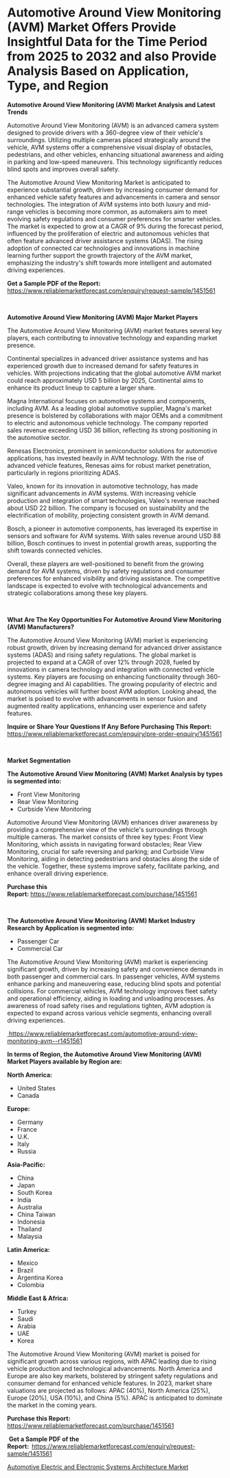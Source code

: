 <p><h1>Automotive Around View Monitoring (AVM) Market Offers Provide Insightful Data for the Time Period from 2025 to 2032 and also Provide Analysis Based on Application, Type, and Region</h1></p><p><strong>Automotive Around View Monitoring (AVM) Market Analysis and Latest Trends</strong></p>
<p><p>Automotive Around View Monitoring (AVM) is an advanced camera system designed to provide drivers with a 360-degree view of their vehicle's surroundings. Utilizing multiple cameras placed strategically around the vehicle, AVM systems offer a comprehensive visual display of obstacles, pedestrians, and other vehicles, enhancing situational awareness and aiding in parking and low-speed maneuvers. This technology significantly reduces blind spots and improves overall safety.</p><p>The Automotive Around View Monitoring Market is anticipated to experience substantial growth, driven by increasing consumer demand for enhanced vehicle safety features and advancements in camera and sensor technologies. The integration of AVM systems into both luxury and mid-range vehicles is becoming more common, as automakers aim to meet evolving safety regulations and consumer preferences for smarter vehicles. The market is expected to grow at a CAGR of 9% during the forecast period, influenced by the proliferation of electric and autonomous vehicles that often feature advanced driver assistance systems (ADAS). The rising adoption of connected car technologies and innovations in machine learning further support the growth trajectory of the AVM market, emphasizing the industry's shift towards more intelligent and automated driving experiences.</p></p>
<p><strong>Get a Sample PDF of the Report:&nbsp;</strong> <a href="https://www.reliablemarketforecast.com/enquiry/request-sample/1451561?utm_campaign=2875&utm_medium=2&utm_source=Github&utm_content=ia&utm_term=30032025&utm_id=automotive-around-view-monitoring-avm">https://www.reliablemarketforecast.com/enquiry/request-sample/1451561</a></p>
<p>&nbsp;</p>
<p><strong>Automotive Around View Monitoring (AVM) Major Market Players</strong></p>
<p><p>The Automotive Around View Monitoring (AVM) market features several key players, each contributing to innovative technology and expanding market presence. </p><p>Continental specializes in advanced driver assistance systems and has experienced growth due to increased demand for safety features in vehicles. With projections indicating that the global automotive AVM market could reach approximately USD 5 billion by 2025, Continental aims to enhance its product lineup to capture a larger share.</p><p>Magna International focuses on automotive systems and components, including AVM. As a leading global automotive supplier, Magna's market presence is bolstered by collaborations with major OEMs and a commitment to electric and autonomous vehicle technology. The company reported sales revenue exceeding USD 36 billion, reflecting its strong positioning in the automotive sector.</p><p>Renesas Electronics, prominent in semiconductor solutions for automotive applications, has invested heavily in AVM technology. With the rise of advanced vehicle features, Renesas aims for robust market penetration, particularly in regions prioritizing ADAS.</p><p>Valeo, known for its innovation in automotive technology, has made significant advancements in AVM systems. With increasing vehicle production and integration of smart technologies, Valeo's revenue reached about USD 22 billion. The company is focused on sustainability and the electrification of mobility, projecting consistent growth in AVM demand.</p><p>Bosch, a pioneer in automotive components, has leveraged its expertise in sensors and software for AVM systems. With sales revenue around USD 88 billion, Bosch continues to invest in potential growth areas, supporting the shift towards connected vehicles.</p><p>Overall, these players are well-positioned to benefit from the growing demand for AVM systems, driven by safety regulations and consumer preferences for enhanced visibility and driving assistance. The competitive landscape is expected to evolve with technological advancements and strategic collaborations among these key players.</p></p>
<p>&nbsp;</p>
<p><strong>What Are The Key Opportunities For Automotive Around View Monitoring (AVM) Manufacturers?</strong></p>
<p><p>The Automotive Around View Monitoring (AVM) market is experiencing robust growth, driven by increasing demand for advanced driver assistance systems (ADAS) and rising safety regulations. The global market is projected to expand at a CAGR of over 12% through 2028, fueled by innovations in camera technology and integration with connected vehicle systems. Key players are focusing on enhancing functionality through 360-degree imaging and AI capabilities. The growing popularity of electric and autonomous vehicles will further boost AVM adoption. Looking ahead, the market is poised to evolve with advancements in sensor fusion and augmented reality applications, enhancing user experience and safety features.</p></p>
<p><strong>Inquire or Share Your Questions If Any Before Purchasing This Report:</strong> <a href="https://www.reliablemarketforecast.com/enquiry/pre-order-enquiry/1451561?utm_campaign=2875&utm_medium=2&utm_source=Github&utm_content=ia&utm_term=30032025&utm_id=automotive-around-view-monitoring-avm">https://www.reliablemarketforecast.com/enquiry/pre-order-enquiry/1451561</a></p>
<p>&nbsp;</p>
<p><strong>Market Segmentation</strong></p>
<p><strong>The Automotive Around View Monitoring (AVM) Market Analysis by types is segmented into:</strong></p>
<p><ul><li>Front View Monitoring</li><li>Rear View Monitoring</li><li>Curbside View Monitoring</li></ul></p>
<p><p>Automotive Around View Monitoring (AVM) enhances driver awareness by providing a comprehensive view of the vehicle's surroundings through multiple cameras. The market consists of three key types: Front View Monitoring, which assists in navigating forward obstacles; Rear View Monitoring, crucial for safe reversing and parking; and Curbside View Monitoring, aiding in detecting pedestrians and obstacles along the side of the vehicle. Together, these systems improve safety, facilitate parking, and enhance overall driving experience.</p></p>
<p><strong>Purchase this Report:&nbsp;</strong><a href="https://www.reliablemarketforecast.com/purchase/1451561?utm_campaign=2875&utm_medium=2&utm_source=Github&utm_content=ia&utm_term=30032025&utm_id=automotive-around-view-monitoring-avm">https://www.reliablemarketforecast.com/purchase/1451561</a></p>
<p>&nbsp;</p>
<p><strong>The Automotive Around View Monitoring (AVM) Market Industry Research by Application is segmented into:</strong></p>
<p><ul><li>Passenger Car</li><li>Commercial Car</li></ul></p>
<p><p>The Automotive Around View Monitoring (AVM) market is experiencing significant growth, driven by increasing safety and convenience demands in both passenger and commercial cars. In passenger vehicles, AVM systems enhance parking and maneuvering ease, reducing blind spots and potential collisions. For commercial vehicles, AVM technology improves fleet safety and operational efficiency, aiding in loading and unloading processes. As awareness of road safety rises and regulations tighten, AVM adoption is expected to expand across various vehicle segments, enhancing overall driving experiences.</p></p>
<p><a href="https://www.reliablemarketforecast.com/automotive-around-view-monitoring-avm--r1451561?utm_campaign=2875&utm_medium=2&utm_source=Github&utm_content=ia&utm_term=30032025&utm_id=automotive-around-view-monitoring-avm">&nbsp;https://www.reliablemarketforecast.com/automotive-around-view-monitoring-avm--r1451561</a></p>
<p><strong>In terms of Region, the Automotive Around View Monitoring (AVM) Market Players available by Region are:</strong></p>
<p>
    <p> <strong> North America: </strong>
        <ul>
            <li>United States</li>
            <li>Canada</li>
        </ul>
        </p> 
    <p> <strong> Europe: </strong>
        <ul>
            <li>Germany</li>
            <li>France</li>
            <li>U.K.</li>
            <li>Italy</li>
            <li>Russia</li>
        </ul>
        </p> 
    <p> <strong> Asia-Pacific: </strong>
        <ul>
            <li>China</li>
            <li>Japan</li>
            <li>South Korea</li>
            <li>India</li>
            <li>Australia</li>
            <li>China Taiwan</li>
            <li>Indonesia</li>
            <li>Thailand</li>
            <li>Malaysia</li>
        </ul>
        </p> 
    <p> <strong> Latin America: </strong>
        <ul>
            <li>Mexico</li>
            <li>Brazil</li>
            <li>Argentina Korea</li>
            <li>Colombia</li>
        </ul>
        </p> 
    <p> <strong> Middle East & Africa: </strong>
        <ul>
            <li>Turkey</li>
            <li>Saudi</li>
            <li>Arabia</li>
            <li>UAE</li>
            <li>Korea</li>
        </ul>
    </p>
    </p>
<p><p>The Automotive Around View Monitoring (AVM) market is poised for significant growth across various regions, with APAC leading due to rising vehicle production and technological advancements. North America and Europe are also key markets, bolstered by stringent safety regulations and consumer demand for enhanced vehicle features. In 2023, market share valuations are projected as follows: APAC (40%), North America (25%), Europe (20%), USA (10%), and China (5%). APAC is anticipated to dominate the market in the coming years.</p></p>
<p><strong>Purchase this Report: </strong><a href="https://www.reliablemarketforecast.com/purchase/1451561?utm_campaign=2875&utm_medium=2&utm_source=Github&utm_content=ia&utm_term=30032025&utm_id=automotive-around-view-monitoring-avm">https://www.reliablemarketforecast.com/purchase/1451561</a></p>
<p>&nbsp;<strong>Get a Sample PDF of the Report:&nbsp;&nbsp;</strong><a href="https://www.reliablemarketforecast.com/enquiry/request-sample/1451561?utm_campaign=2875&utm_medium=2&utm_source=Github&utm_content=ia&utm_term=30032025&utm_id=automotive-around-view-monitoring-avm">https://www.reliablemarketforecast.com/enquiry/request-sample/1451561</a></p>
<p><strong></strong></p>
<p><p><a href="https://github.com/ngozudapshi/Market-Research-Report-List-1/blob/main/automotive-electric-and-electronic-systems-architecture-market.md?utm_campaign=2875&utm_medium=2&utm_source=Github&utm_content=ia&utm_term=30032025&utm_id=automotive-around-view-monitoring-avm">Automotive Electric and Electronic Systems Architecture Market</a></p></p>